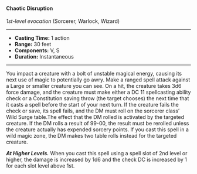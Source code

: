 #### Chaotic Disruption
*1st-level evocation* (Sorcerer, Warlock, Wizard)
___
- **Casting Time:** 1 action
- **Range:** 30 feet
- **Components:** V, S
- **Duration:** Instantaneous
---
You impact a creature with a bolt of unstable magical energy, causing its next use of magic to potentially go awry. Make a ranged spell attack against a Large or smaller creature you can see. On a hit, the creature takes 3d6 force damage, and the creature must make either a DC 11 spellcasting ability check or a Constitution saving throw (the target chooses) the next time that it casts a spell before the start of your next turn. If the creature fails the check or save, its spell fails, and the DM must roll on the sorcerer class’ Wild Surge table.The effect that the DM rolled is activated by the targeted creature. If the DM rolls a result of 99-00, the result must be rerolled unless the creature actually has expended sorcery points. If you cast this spell in a wild magic zone, the DM makes two table rolls instead for the targeted creature.

***At Higher Levels.*** When you cast this spell using a spell slot of 2nd level or higher, the damage is increased by 1d6 and the check DC is increased by 1 for each slot level above 1st.
